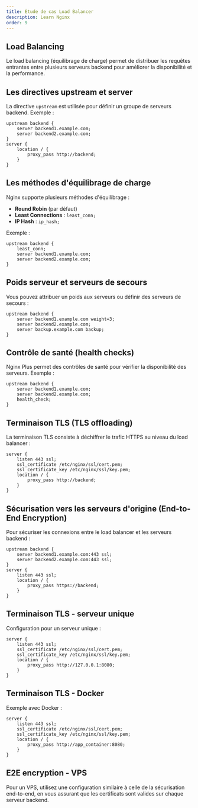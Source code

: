 ```yaml
---
title: Etude de cas Load Balancer
description: Learn Nginx
order: 9
---
```


## Load Balancing

Le load balancing (équilibrage de charge) permet de distribuer les requêtes entrantes entre plusieurs serveurs backend pour améliorer la disponibilité et la performance.

## Les directives upstream et server

La directive `upstream` est utilisée pour définir un groupe de serveurs backend. Exemple :
```nginx
upstream backend {
    server backend1.example.com;
    server backend2.example.com;
}
server {
    location / {
        proxy_pass http://backend;
    }
}
```

## Les méthodes d'équilibrage de charge

Nginx supporte plusieurs méthodes d'équilibrage :
- **Round Robin** (par défaut)
- **Least Connections** : `least_conn;`
- **IP Hash** : `ip_hash;`

Exemple :
```nginx
upstream backend {
    least_conn;
    server backend1.example.com;
    server backend2.example.com;
}
```

## Poids serveur et serveurs de secours

Vous pouvez attribuer un poids aux serveurs ou définir des serveurs de secours :
```nginx
upstream backend {
    server backend1.example.com weight=3;
    server backend2.example.com;
    server backup.example.com backup;
}
```

## Contrôle de santé (health checks)

Nginx Plus permet des contrôles de santé pour vérifier la disponibilité des serveurs. Exemple :
```nginx
upstream backend {
    server backend1.example.com;
    server backend2.example.com;
    health_check;
}
```

## Terminaison TLS (TLS offloading)

La terminaison TLS consiste à déchiffrer le trafic HTTPS au niveau du load balancer :
```nginx
server {
    listen 443 ssl;
    ssl_certificate /etc/nginx/ssl/cert.pem;
    ssl_certificate_key /etc/nginx/ssl/key.pem;
    location / {
        proxy_pass http://backend;
    }
}
```

## Sécurisation vers les serveurs d'origine (End-to-End Encryption)

Pour sécuriser les connexions entre le load balancer et les serveurs backend :
```nginx
upstream backend {
    server backend1.example.com:443 ssl;
    server backend2.example.com:443 ssl;
}
server {
    listen 443 ssl;
    location / {
        proxy_pass https://backend;
    }
}
```

## Terminaison TLS - serveur unique

Configuration pour un serveur unique :
```nginx
server {
    listen 443 ssl;
    ssl_certificate /etc/nginx/ssl/cert.pem;
    ssl_certificate_key /etc/nginx/ssl/key.pem;
    location / {
        proxy_pass http://127.0.0.1:8080;
    }
}
```

## Terminaison TLS - Docker

Exemple avec Docker :
```nginx
server {
    listen 443 ssl;
    ssl_certificate /etc/nginx/ssl/cert.pem;
    ssl_certificate_key /etc/nginx/ssl/key.pem;
    location / {
        proxy_pass http://app_container:8080;
    }
}
```

## E2E encryption - VPS

Pour un VPS, utilisez une configuration similaire à celle de la sécurisation end-to-end, en vous assurant que les certificats sont valides sur chaque serveur backend.




